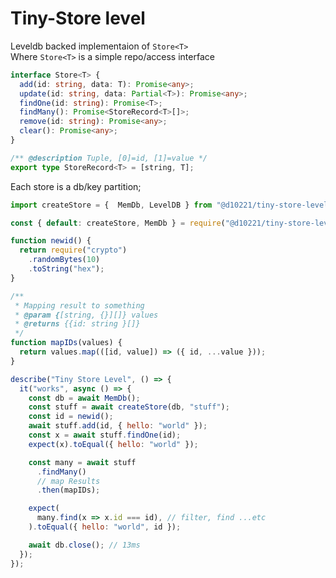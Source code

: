 # Tiny-Store level

Leveldb backed implementaion of `Store<T>`  
Where `Store<T>` is a simple repo/access interface

```typescript
interface Store<T> {
  add(id: string, data: T): Promise<any>;
  update(id: string, data: Partial<T>): Promise<any>;
  findOne(id: string): Promise<T>;
  findMany(): Promise<StoreRecord<T>[]>;
  remove(id: string): Promise<any>;
  clear(): Promise<any>;
}
```

```typescript
/** @description Tuple, [0]=id, [1]=value */
export type StoreRecord<T> = [string, T];
```

Each store is a db/key partition;

```javascript
import createStore = {  MemDb, LevelDB } from "@d10221/tiny-store-level"
```

```javascript
const { default: createStore, MemDb } = require("@d10221/tiny-store-level");
```

```javascript
function newid() {
  return require("crypto")
    .randomBytes(10)
    .toString("hex");
}

/**
 * Mapping result to something
 * @param {[string, {}][]} values
 * @returns {{id: string }[]}
 */
function mapIDs(values) {
  return values.map(([id, value]) => ({ id, ...value }));
}

describe("Tiny Store Level", () => {
  it("works", async () => {
    const db = await MemDb();
    const stuff = await createStore(db, "stuff");
    const id = newid();
    await stuff.add(id, { hello: "world" });
    const x = await stuff.findOne(id);
    expect(x).toEqual({ hello: "world" });

    const many = await stuff
      .findMany()
      // map Results
      .then(mapIDs);

    expect(
      many.find(x => x.id === id), // filter, find ...etc
    ).toEqual({ hello: "world", id });

    await db.close(); // 13ms
  });
});
```

